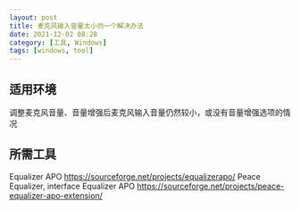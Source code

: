 ```yaml
---
layout: post
title: 麦克风输入音量太小的一个解决办法
date: 2021-12-02 08:28
category: [工具, Windows]
tags: [windows, tool] 
---
```


## 适用环境
调整麦克风音量、音量增强后麦克风输入音量仍然较小，或没有音量增强选项的情况

## 所需工具
Equalizer APO
https://sourceforge.net/projects/equalizerapo/
Peace Equalizer, interface Equalizer APO
https://sourceforge.net/projects/peace-equalizer-apo-extension/